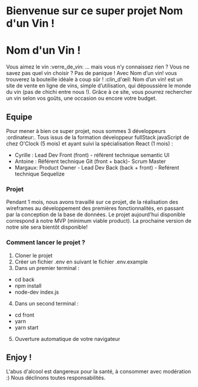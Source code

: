 # Bienvenue sur ce super projet Nom d'un Vin !
# Nom d'un Vin !
Vous aimez le vin :verre_de_vin: … mais vous n’y connaissez rien ? Vous ne savez pas quel vin choisir ? Pas de panique ! Avec Nom d’un vin! vous trouverez la bouteille idéale à coup sûr ! :clin_d'œil:
Nom d’un vin! est un site de vente en ligne de vins, simple d’utilisation, qui dépoussière le monde du vin (pas de chichi entre nous !).
Grâce à ce site, vous pourrez rechercher un vin selon vos goûts, une occasion ou encore votre budget.
## Equipe
Pour mener à bien ce super projet, nous sommes 3 développeurs :ordinateur:.
Tous issus de la formation développeur fullStack javaScript de chez O'Clock (5 mois) et ayant suivi la spécialisation React (1 mois) :
* Cyrille : Lead Dev Front (front) - référent technique semantic UI
* Antoine : Référent technique Git (front + back)- Scrum Master
* Margaux: Product Owner - Lead Dev Back (back + front) - Reférent technique Sequelize
### Projet
Pendant 1 mois, nous avons travaillé sur ce projet, de la réalisation des wireframes au développement des premières fonctionnalités, en passant par la conception de la base de données.
Le projet aujourd'hui disponible correspond à notre MVP (minimum viable product).
La prochaine version de notre site sera bientôt disponible!
### Comment lancer le projet ?
1.	Cloner le projet
2.	Créer un fichier .env en suivant le fichier .env.example
3.	 Dans un premier terminal :
* cd back
* npm install
* node-dev index.js
4.	Dans un second terminal :
* cd front
* yarn
* yarn start
5.	Ouverture automatique de votre navigateur
## Enjoy !
L'abus d'alcool est dangereux pour la santé, à consommer avec modération :)
Nous déclinons toutes responsabilités.
